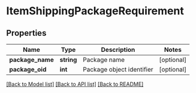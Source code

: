 # ItemShippingPackageRequirement

## Properties
Name | Type | Description | Notes
------------ | ------------- | ------------- | -------------
**package_name** | **string** | Package name | [optional] 
**package_oid** | **int** | Package object identifier | [optional] 

[[Back to Model list]](../README.md#documentation-for-models) [[Back to API list]](../README.md#documentation-for-api-endpoints) [[Back to README]](../README.md)


